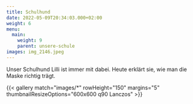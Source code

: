 ```yaml
---
title: Schulhund
date: 2022-05-09T20:34:03.000+02:00
weight: 6
menu:
  main:
    weight: 9
    parent: unsere-schule
images: img_2146.jpeg
---
```


Unser Schulhund Lilli ist immer mit dabei. Heute erklärt sie, wie man die Maske richtig trägt.

{{< gallery match="images/*" rowHeight="150" margins="5" thumbnailResizeOptions="600x600 q90 Lanczos" >}}

